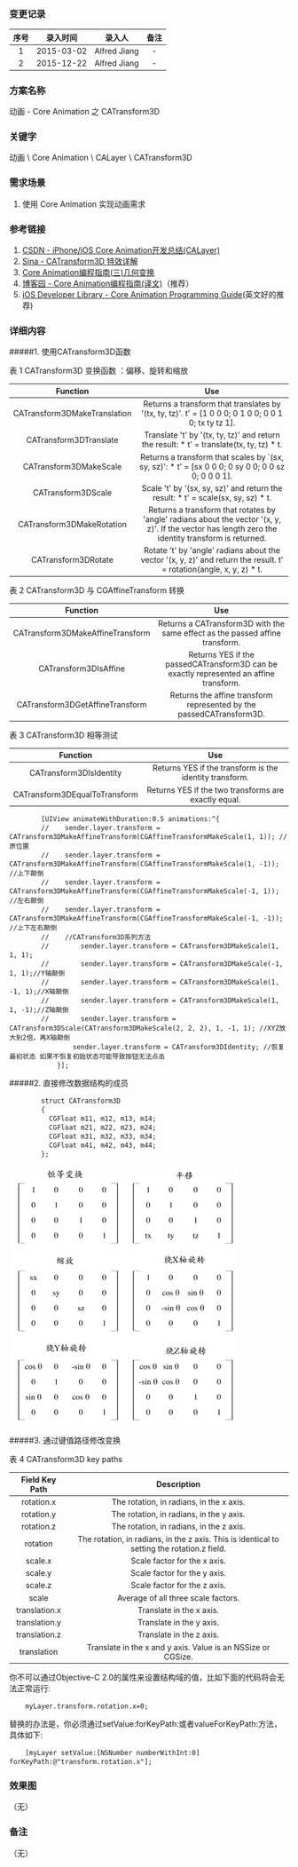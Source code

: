 ### 变更记录

| 序号 | 录入时间 | 录入人 | 备注 |
|:--------:|:--------:|:--------:|:--------:|
| 1 | 2015-03-02 | Alfred Jiang | - |
| 2 | 2015-12-22 | Alfred Jiang | - |

### 方案名称

动画 - Core Animation 之 CATransform3D

### 关键字

动画 \ Core Animation \ CALayer \ CATransform3D

### 需求场景

1. 使用 Core Animation 实现动画需求

### 参考链接

1. [CSDN - iPhone/iOS Core Animation开发总结(CALayer)](http://blog.csdn.net/jerryvon/article/details/7527247)
2. [Sina - CATransform3D 特效详解](http://blog.sina.com.cn/s/blog_8f5097be0101b91z.html)
3. [Core Animation编程指南(三)几何变换](http://www.dreamingwish.com/article/coreanimation-programming-guide-c-the-geometric-transformation.html)
4. [博客园 - Core Animation编程指南(译文)](http://www.cnblogs.com/xdream86/p/3250782.html)（推荐）
5. [iOS Developer Library - Core Animation Programming Guide](https://developer.apple.com/library/ios/documentation/Cocoa/Conceptual/CoreAnimation_guide/Introduction/Introduction.html)(英文好的推荐)

### 详细内容

#####1. 使用CATransform3D函数

表 1  CATransform3D 变换函数 ：偏移、旋转和缩放

|Function|Use|
| :--: | :--: |
| CATransform3DMakeTranslation | Returns a transform that translates by '(tx, ty, tz)'. t' = [1 0 0 0; 0 1 0 0; 0 0 1 0; tx ty tz 1]. |
| CATransform3DTranslate | Translate 't' by '(tx, ty, tz)' and return the result: * t' = translate(tx, ty, tz) * t. |
| CATransform3DMakeScale | Returns a transform that scales by `(sx, sy, sz)': * t' = [sx 0 0 0; 0 sy 0 0; 0 0 sz 0; 0 0 0 1]. |
| CATransform3DScale | Scale 't' by '(sx, sy, sz)' and return the result: * t' = scale(sx, sy, sz) * t. |
| CATransform3DMakeRotation | Returns a transform that rotates by 'angle' radians about the vector '(x, y, z)'. If the vector has length zero the identity transform is returned. |
| CATransform3DRotate | Rotate 't' by 'angle' radians about the vector '(x, y, z)' and return the result. t' = rotation(angle, x, y, z) * t. |

表 2  CATransform3D 与 CGAffineTransform 转换

|Function|Use|
| :--: | :--: |
| CATransform3DMakeAffineTransform | Returns a CATransform3D with the same effect as the passed affine transform. |
| CATransform3DIsAffine | Returns YES if the passedCATransform3D can be exactly represented an affine transform. |
| CATransform3DGetAffineTransform | Returns the affine transform represented by the passedCATransform3D.|

表 3  CATransform3D 相等测试

|Function|Use|
| :--: | :--: |
| CATransform3DIsIdentity |Returns YES if the transform is the identity transform. |
| CATransform3DEqualToTransform | Returns YES if the two transforms are exactly equal. |

```
        [UIView animateWithDuration:0.5 animations:^{
        //    sender.layer.transform = CATransform3DMakeAffineTransform(CGAffineTransformMakeScale(1, 1)); //原位置
        //    sender.layer.transform = CATransform3DMakeAffineTransform(CGAffineTransformMakeScale(1, -1)); //上下颠倒
        //    sender.layer.transform = CATransform3DMakeAffineTransform(CGAffineTransformMakeScale(-1, 1)); //左右颠倒
        //    sender.layer.transform = CATransform3DMakeAffineTransform(CGAffineTransformMakeScale(-1, -1)); //上下左右颠倒
        //    //CATransform3D系列方法
        //        sender.layer.transform = CATransform3DMakeScale(1, 1, 1);
        //        sender.layer.transform = CATransform3DMakeScale(-1, 1, 1);//Y轴颠倒
        //        sender.layer.transform = CATransform3DMakeScale(1, -1, 1);//X轴颠倒
        //        sender.layer.transform = CATransform3DMakeScale(1, 1, -1);//Z轴颠倒
        //        sender.layer.transform = CATransform3DScale(CATransform3DMakeScale(2, 2, 2), 1, -1, 1); //XYZ放大到2倍，再X轴颠倒
                sender.layer.transform = CATransform3DIdentity; //恢复最初状态 如果不恢复初始状态可能导致按钮无法点击
            }];
```

#####2. 直接修改数据结构的成员
```
        struct CATransform3D
        {
          CGFloat m11, m12, m13, m14;
          CGFloat m21, m22, m23, m24;
          CGFloat m31, m32, m33, m34;
          CGFloat m41, m42, m43, m44;
        };
```
![CATransform3DStruct](Images/Image_00035_20151220_00001.png)

#####3. 通过键值路径修改变换

表 4  CATransform3D key paths

| Field Key Path | Description |
| :--: | :--: |
| rotation.x | The rotation, in radians, in the x axis. |
| rotation.y | The rotation, in radians, in the y axis. |
| rotation.z | The rotation, in radians, in the z axis. |
| rotation | The rotation, in radians, in the z axis. This is identical to setting the rotation.z field. |
| scale.x | Scale factor for the x axis. |
| scale.y | Scale factor for the y axis. |
| scale.z | Scale factor for the z axis. |
| scale | Average of all three scale factors. |
| translation.x | Translate in the x axis. |
| translation.y | Translate in the y axis. |
| translation.z | Translate in the z axis. |
| translation | Translate in the x and y axis. Value is an NSSize or CGSize. |

你不可以通过Objective-C 2.0的属性来设置结构域的值，比如下面的代码将会无法正常运行:
```
    myLayer.transform.rotation.x=0;
```
替换的办法是，你必须通过setValue:forKeyPath:或者valueForKeyPath:方法，具体如下:
```
    [myLayer setValue:[NSNumber numberWithInt:0] forKeyPath:@"transform.rotation.x"];
```

### 效果图
（无）

### 备注
（无）
